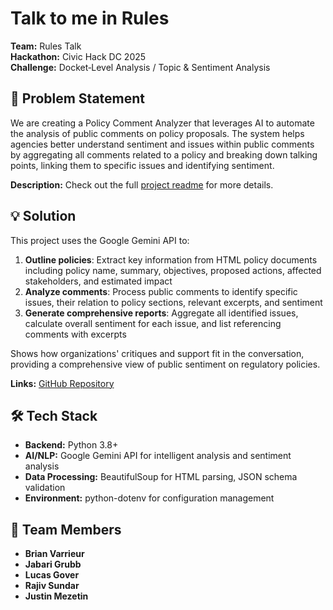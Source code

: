 # Talk to me in Rules

**Team:** Rules Talk  
**Hackathon:** Civic Hack DC 2025  
**Challenge:** Docket‑Level Analysis / Topic & Sentiment Analysis

## 🎯 Problem Statement

We are creating a Policy Comment Analyzer that leverages AI to automate the analysis of public comments on policy proposals. The system helps agencies better understand sentiment and issues within public comments by aggregating all comments related to a policy and breaking down talking points, linking them to specific issues and identifying sentiment.

**Description:**
Check out the full [project readme](./upstream/README.md) for more details.

## 💡 Solution

This project uses the Google Gemini API to:

1. **Outline policies**: Extract key information from HTML policy documents including policy name, summary, objectives, proposed actions, affected stakeholders, and estimated impact
2. **Analyze comments**: Process public comments to identify specific issues, their relation to policy sections, relevant excerpts, and sentiment
3. **Generate comprehensive reports**: Aggregate all identified issues, calculate overall sentiment for each issue, and list referencing comments with excerpts

Shows how organizations' critiques and support fit in the conversation, providing a comprehensive view of public sentiment on regulatory policies.

**Links:** [GitHub Repository](https://github.com/grubbjabari/talk-to-me-in-rules)

## 🛠️ Tech Stack

- **Backend:** Python 3.8+
- **AI/NLP:** Google Gemini API for intelligent analysis and sentiment analysis
- **Data Processing:** BeautifulSoup for HTML parsing, JSON schema validation
- **Environment:** python-dotenv for configuration management

## 🤝 Team Members

- **Brian Varrieur**
- **Jabari Grubb**
- **Lucas Gover**
- **Rajiv Sundar**
- **Justin Mezetin**
